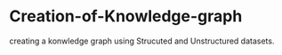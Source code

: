# Creation-of-Knowledge-graph
creating a konwledge graph using Strucuted and Unstructured datasets.
